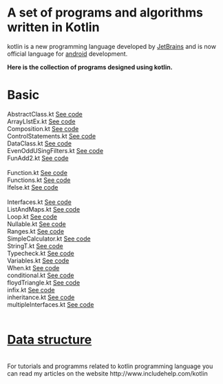 # A set of programs and algorithms written in Kotlin
kotlin is a new programming language developed by <a href="https://www.jetbrains.com/">JetBrains</a> and is now official language for <a href="https://www.android.com/">android</a> development.

<b>Here is the collection of programs designed using kotlin.</b><br>
# Basic
  AbstractClass.kt 	<a href="https://github.com/amangautam1/Kotlin_examples/blob/master/src/Basic/AbstractClass.kt"> See code</a>
	<br>ArrayLIstEx.kt 	<a href="https://github.com/amangautam1/Kotlin_examples/blob/master/src/Basic/ArrayLIstEx.kt"> See code</a>
	<br>Composition.kt 	<a href="https://github.com/amangautam1/Kotlin_examples/blob/master/src/Basic/Composition.kt"> See code</a>
	<br>ControlStatements.kt 	<a href="https://github.com/amangautam1/Kotlin_examples/blob/master/src/Basic/ControlStatements.kt"> See code</a>
	<br>DataClass.kt 	<a href="https://github.com/amangautam1/Kotlin_examples/blob/master/src/Basic/DataClass.kt"> See code</a>
	<br>EvenOddUSingFilters.kt 	<a href="https://github.com/amangautam1/Kotlin_examples/blob/master/src/Basic/EvenOddUSingFilters.kt"> See code</a>
	<br>FunAdd2.kt <a href="https://github.com/amangautam1/Kotlin_examples/blob/master/src/Basic/FunAdd2.kt"> See code</a>	
	<br>Function.kt 	<a href="https://github.com/amangautam1/Kotlin_examples/blob/master/src/Basic/Function.kt"> See code</a>
	<br>Functions.kt 	<a href="https://github.com/amangautam1/Kotlin_examples/blob/master/src/Basic/Functions.kt"> See code</a>
	<br>Ifelse.kt <a href="https://github.com/amangautam1/Kotlin_examples/blob/master/src/Basic/Ifelse.kt"> See code</a>	
	<br>Interfaces.kt 	<a href="https://github.com/amangautam1/Kotlin_examples/blob/master/src/Basic/Interfaces.kt"> See code</a>
	<br>ListAndMaps.kt 	<a href="https://github.com/amangautam1/Kotlin_examples/blob/master/src/Basic/ListAndMaps.kt"> See code</a>
	<br>Loop.kt 	<a href="https://github.com/amangautam1/Kotlin_examples/blob/master/src/Basic/Loop.kt"> See code</a>
	<br>Nullable.kt 	<a href="https://github.com/amangautam1/Kotlin_examples/blob/master/src/Basic/Nullable.kt"> See code</a>
	<br>Ranges.kt 	<a href="https://github.com/amangautam1/Kotlin_examples/blob/master/src/Basic/AbstractClass.kt"> See code</a>
	<br>SimpleCalculator.kt 	<a href="https://github.com/amangautam1/Kotlin_examples/blob/master/src/Basic/SimpleCalculator.kt"> See code</a>
	<br>StringT.kt <a href="https://github.com/amangautam1/Kotlin_examples/blob/master/src/Basic/StringT.kt"> See code</a>
	<br>Typecheck.kt 	<a href="https://github.com/amangautam1/Kotlin_examples/blob/master/src/Basic/Typecheck.kt"> See code</a>
	<br>Variables.kt 	<a href="https://github.com/amangautam1/Kotlin_examples/blob/master/src/Basic/Variables.kt"> See code</a>
	<br>When.kt 	<a href="https://github.com/amangautam1/Kotlin_examples/blob/master/src/Basic/When.kt"> See code</a>
	<br>conditional.kt 	<a href="https://github.com/amangautam1/Kotlin_examples/blob/master/src/Basic/conditional.kt"> See code</a>
	<br>floydTriangle.kt 	<a href="https://github.com/amangautam1/Kotlin_examples/blob/master/src/Basic/floyydTriangle.kt"> See code</a>
	<br>infix.kt 	<a href="https://github.com/amangautam1/Kotlin_examples/blob/master/src/Basic/infix.kt"> See code</a>
<br>	inheritance.kt 	<a href="https://github.com/amangautam1/Kotlin_examples/blob/master/src/Basic/inheritance.kt"> See code</a>
	<br>multipleInterfaces.kt  <a href="https://github.com/amangautam1/Kotlin_examples/blob/master/src/Basic/multipleInterfaces.kt"> See code</a>
  <br><br>
  
# <a href ="https://github.com/amangautam1/Kotlin_examples/tree/master/src/Data_Structure"> Data structure</a>
 </br>
For tutorials and programms related to kotlin programming language you can read my articles on the website <html><a>http://www.includehelp.com/kotlin</a></html>
